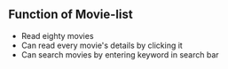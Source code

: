 Function of Movie-list
---------------------------
* Read eighty movies
* Can read every movie's details by clicking it
* Can search movies by entering keyword in search bar
